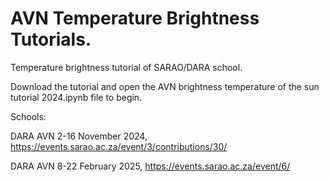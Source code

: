 # AVN Temperature Brightness Tutorials.

Temperature brightness tutorial of SARAO/DARA school.

Download the tutorial and open the AVN brightness temperature of the sun tutorial 2024.ipynb file to begin.

Schools:

DARA AVN 2-16 November 2024, https://events.sarao.ac.za/event/3/contributions/30/

DARA AVN 8-22 February 2025, https://events.sarao.ac.za/event/6/
